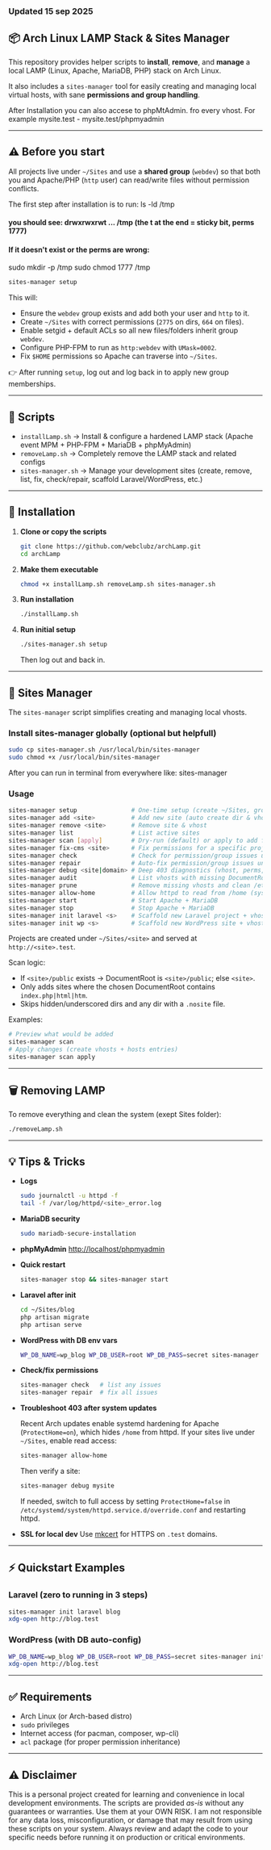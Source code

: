 ### Updated 15 sep 2025


## 📦 Arch Linux LAMP Stack & Sites Manager

This repository provides helper scripts to **install**, **remove**, and **manage** a local LAMP (Linux, Apache, MariaDB, PHP) stack on Arch Linux.

It also includes a `sites-manager` tool for easily creating and managing local virtual hosts, with sane **permissions and group handling**.

After Installation you can also accese to phpMtAdmin. fro every vhost. For example mysite.test - mysite.test/phpmyadmin

---

## ⚠️ Before you start

All projects live under `~/Sites` and use a **shared group** (`webdev`) so that both you and Apache/PHP (`http` user) can read/write files without permission conflicts.

The first step after installation is to run:
ls -ld /tmp

#### you should see: drwxrwxrwt ... /tmp (the t at the end = sticky bit, perms 1777)

#### If it doesn't exist or the perms are wrong:

sudo mkdir -p /tmp
sudo chmod 1777 /tmp

```bash
sites-manager setup
````

This will:

* Ensure the `webdev` group exists and add both your user and `http` to it.
* Create `~/Sites` with correct permissions (`2775` on dirs, `664` on files).
* Enable setgid + default ACLs so all new files/folders inherit group `webdev`.
* Configure PHP-FPM to run as `http:webdev` with `UMask=0002`.
* Fix `$HOME` permissions so Apache can traverse into `~/Sites`.

👉 After running `setup`, log out and log back in to apply new group memberships.

---

## 📂 Scripts

* `installLamp.sh` → Install & configure a hardened LAMP stack (Apache event MPM + PHP-FPM + MariaDB + phpMyAdmin)
* `removeLamp.sh` → Completely remove the LAMP stack and related configs
* `sites-manager.sh` → Manage your development sites (create, remove, list, fix, check/repair, scaffold Laravel/WordPress, etc.)

---

## 🚀 Installation

1. **Clone or copy the scripts**

   ```bash
   git clone https://github.com/webclubz/archLamp.git
   cd archLamp
   ```

2. **Make them executable**

   ```bash
   chmod +x installLamp.sh removeLamp.sh sites-manager.sh
   ```

3. **Run installation**

   ```bash
   ./installLamp.sh
   ```

4. **Run initial setup**

   ```bash
   ./sites-manager.sh setup
   ```

   Then log out and back in.

---

## 🧰 Sites Manager

The `sites-manager` script simplifies creating and managing local vhosts.

### Install sites-manager globally (optional but helpfull)

```bash
sudo cp sites-manager.sh /usr/local/bin/sites-manager
sudo chmod +x /usr/local/bin/sites-manager
```
After you can run in terminal from everywhere like: sites-manager <command>

### Usage

```bash
sites-manager setup               # One-time setup (create ~/Sites, groups, ACLs, PHP-FPM config)
sites-manager add <site>          # Add new site (auto create dir & vhost)
sites-manager remove <site>       # Remove site & vhost
sites-manager list                # List active sites
sites-manager scan [apply]        # Dry-run (default) or apply to add from ~/Sites
sites-manager fix-cms <site>      # Fix permissions for a specific project (Laravel/WP/etc.)
sites-manager check               # Check for permission/group issues under ~/Sites
sites-manager repair              # Auto-fix permission/group issues under ~/Sites
sites-manager debug <site|domain> # Deep 403 diagnostics (vhost, perms, index, Apache)
sites-manager audit               # List vhosts with missing DocumentRoot
sites-manager prune               # Remove missing vhosts and clean /etc/hosts
sites-manager allow-home          # Allow httpd to read from /home (systemd override)
sites-manager start               # Start Apache + MariaDB
sites-manager stop                # Stop Apache + MariaDB
sites-manager init laravel <s>    # Scaffold new Laravel project + vhost
sites-manager init wp <s>         # Scaffold new WordPress site + vhost
```

Projects are created under `~/Sites/<site>` and served at `http://<site>.test`.

Scan logic:
- If `<site>/public` exists → DocumentRoot is `<site>/public`; else `<site>`.
- Only adds sites where the chosen DocumentRoot contains `index.php|html|htm`.
- Skips hidden/underscored dirs and any dir with a `.nosite` file.

Examples:
```bash
# Preview what would be added
sites-manager scan
# Apply changes (create vhosts + hosts entries)
sites-manager scan apply
```

---

## 🗑 Removing LAMP

To remove everything and clean the system (exept Sites folder):

```bash
./removeLamp.sh
```

---

## 💡 Tips & Tricks

* **Logs**

  ```bash
  sudo journalctl -u httpd -f
  tail -f /var/log/httpd/<site>_error.log
  ```

* **MariaDB security**

  ```bash
  sudo mariadb-secure-installation
  ```

* **phpMyAdmin**
  [http://localhost/phpmyadmin](http://localhost/phpmyadmin)

* **Quick restart**

  ```bash
  sites-manager stop && sites-manager start
  ```

* **Laravel after init**

  ```bash
  cd ~/Sites/blog
  php artisan migrate
  php artisan serve
  ```

* **WordPress with DB env vars**

  ```bash
  WP_DB_NAME=wp_blog WP_DB_USER=root WP_DB_PASS=secret sites-manager init wp blog
  ```

* **Check/fix permissions**

  ```bash
  sites-manager check   # list any issues
  sites-manager repair  # fix all issues
  ```

* **Troubleshoot 403 after system updates**

  Recent Arch updates enable systemd hardening for Apache (`ProtectHome=on`), which hides `/home` from httpd. If your sites live under `~/Sites`, enable read access:

  ```bash
  sites-manager allow-home
  ```

  Then verify a site:

  ```bash
  sites-manager debug mysite
  ```

  If needed, switch to full access by setting `ProtectHome=false` in `/etc/systemd/system/httpd.service.d/override.conf` and restarting httpd.

* **SSL for local dev**
  Use [mkcert](https://github.com/FiloSottile/mkcert) for HTTPS on `.test` domains.

---

## ⚡ Quickstart Examples

### Laravel (zero to running in 3 steps)

```bash
sites-manager init laravel blog
xdg-open http://blog.test
```

### WordPress (with DB auto-config)

```bash
WP_DB_NAME=wp_blog WP_DB_USER=root WP_DB_PASS=secret sites-manager init wp blog
xdg-open http://blog.test
```

---

## ✅ Requirements

* Arch Linux (or Arch-based distro)
* `sudo` privileges
* Internet access (for pacman, composer, wp-cli)
* `acl` package (for proper permission inheritance)

---

## ⚠️ Disclaimer

This is a personal project created for learning and convenience in local development environments.
The scripts are provided *as-is* without any guarantees or warranties. Use them at your OWN RISK.
I am not responsible for any data loss, misconfiguration, or damage that may result from using these scripts on your system.
Always review and adapt the code to your specific needs before running it on production or critical environments.


